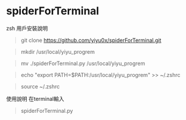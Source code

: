 # spiderForTerminal


zsh 用戶安裝說明

>git clone https://github.com/yiyu0x/spiderForTerminal.git

>mkdir /usr/local/yiyu_progrem

>mv ./spiderForTerminal.py /usr/local/yiyu_progrem

>echo "export PATH=$PATH:/usr/local/yiyu_progrem" >> ~/.zshrc

>source ~/.zshrc


使用說明
在terminal輸入

>spiderForTerminal.py
